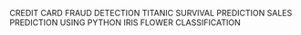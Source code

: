 CREDIT CARD FRAUD DETECTION
TITANIC SURVIVAL PREDICTION
SALES PREDICTION USING PYTHON
IRIS FLOWER CLASSIFICATION

